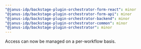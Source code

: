 ```yaml
---
"@janus-idp/backstage-plugin-orchestrator-form-react": minor
"@janus-idp/backstage-plugin-orchestrator-form-api": minor
"@janus-idp/backstage-plugin-orchestrator-backend": minor
"@janus-idp/backstage-plugin-orchestrator-common": minor
"@janus-idp/backstage-plugin-orchestrator": minor
---
```


Access can now be managed on a per-workflow basis.
